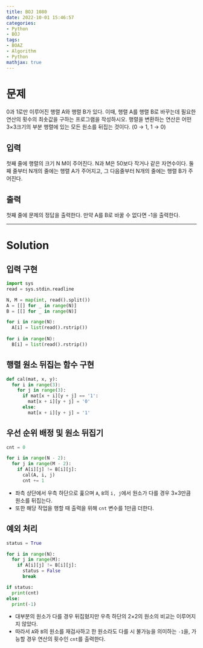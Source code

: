 ```yaml
---
title: BOJ 1080
date: 2022-10-01 15:46:57
categories:
- Python
- BOJ
tags:
- BOAZ
- Algorithm
- Python
mathjax: true
---
```

# 문제

0과 1로만 이루어진 행렬 A와 행렬 B가 있다. 이때, 행렬 A를 행렬 B로 바꾸는데 필요한 연산의 횟수의 최솟값을 구하는 프로그램을 작성하시오.
행렬을 변환하는 연산은 어떤 3×3크기의 부분 행렬에 있는 모든 원소를 뒤집는 것이다. (0 $\rightarrow$ 1, 1 $\rightarrow$ 0)

## 입력

첫째 줄에 행렬의 크기 N M이 주어진다. N과 M은 50보다 작거나 같은 자연수이다. 둘째 줄부터 N개의 줄에는 행렬 A가 주어지고, 그 다음줄부터 N개의 줄에는 행렬 B가 주어진다.

## 출력

첫째 줄에 문제의 정답을 출력한다. 만약 A를 B로 바꿀 수 없다면 -1을 출력한다.

<!-- More -->

***

# Solution

## 입력 구현

~~~python
import sys
read = sys.stdin.readline

N, M = map(int, read().split())
A = [[] for _ in range(N)]
B = [[] for _ in range(N)]

for i in range(N):
  A[i] = list(read().rstrip())
  
for i in range(N):
  B[i] = list(read().rstrip())
~~~

## 행렬 원소 뒤집는 함수 구현

~~~python
def cal(mat, x, y):
  for i in range(3):
    for j in range(3):
      if mat[x + i][y + j] == '1':
        mat[x + i][y + j] = '0'
      else:
        mat[x + i][y + j] = '1'
~~~

## 우선 순위 배정 및 원소 뒤집기

~~~python
cnt = 0

for i in range(N - 2):
  for j in range(M - 2):
    if A[i][j] != B[i][j]:
      cal(A, i, j)
      cnt += 1
~~~

+ 좌측 상단에서 우측 하단으로 훑으며 `A`, `B`의 `i, j`에서 원소가 다를 경우 3$\times$3만큼 원소를 뒤집는다.
+ 또한 해당 작업을 행할 때 출력을 위해 `cnt` 변수를 1만큼 더한다.

## 예외 처리

~~~python
status = True

for i in range(N):
  for j in range(M):
    if A[i][j] != B[i][j]:
      status = False
      break

if status:
  print(cnt)
else:
  print(-1)
~~~

+ 대부분의 원소가 다를 경우 뒤집혔지만 우측 하단의 2$\times$2의 원소의 비교는 이루어지지 않았다.
+ 따라서 `A`와 `B`의 원소를 재검사하고 한 원소라도 다를 시 불가능을 의미하는 `-1`을, 가능할 경우 연산의 횟수인 `cnt`를 출력한다.